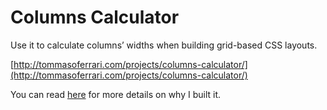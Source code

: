 # Columns Calculator

Use it to calculate columns’ widths when building grid-based CSS layouts.

[http://tommasoferrari.com/projects/columns-calculator/](http://tommasoferrari.com/projects/columns-calculator/)

You can read [here](http://tommasoferrari.com/portfolio/columns-calculator/) for more details on why I built it.